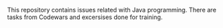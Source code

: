This repository contains issues related with Java programming. 
There are tasks from Codewars and excersises done for training.